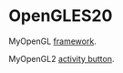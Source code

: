 # OpenGLES20

MyOpenGL [framework](https://github.com/JimSeker/opengl/tree/master/HelloOpenGLES20).

MyOpenGL2 [activity button](https://www.youtube.com/watch?v=bgIUdb-7Rqo).
